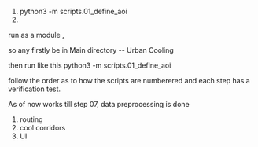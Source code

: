 1. python3 -m scripts.01_define_aoi
2. 

run as a module ,

so any firstly be in Main directory  -- Urban Cooling

then run like this python3 -m scripts.01_define_aoi

follow the order as to how the scripts are numberered and each step has a verification test.

As of now works till step 07, data preprocessing is done

1. routing 
2. cool corridors 
3. UI
